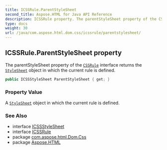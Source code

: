 ```yaml
---
title: ICSSRule.ParentStyleSheet
second_title: Aspose.HTML for Java API Reference
description: ICSSRule property. The parentStyleSheet property of the CSSRule interface returns the StyleSheet object in which the current rule is defined
type: docs
weight: 30
url: /java/com.aspose.html.dom.css/icssrule/parentstylesheet/
---
```

## ICSSRule.ParentStyleSheet property

The parentStyleSheet property of the [`CSSRule`](../) interface returns the [`StyleSheet`](../../istylesheet/) object in which the current rule is defined.

```java
public ICSSStyleSheet ParentStyleSheet { get; }
```

### Property Value

A [`StyleSheet`](../../istylesheet/) object in which the current rule is defined.

### See Also

* interface [ICSSStyleSheet](../../icssstylesheet/)
* interface [ICSSRule](../)
* package [com.aspose.html.Dom.Css](../../icssrule/)
* package [Aspose.HTML](../../../)
